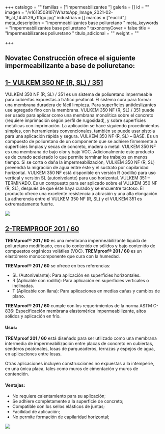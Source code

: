 +++
catalogo = ""
familias = ["Impermeabilizantes  "]
galeria = []
id = ""
imagen = "/v1613508107/WhatsApp_Image_2021-02-16_at_14.41.26_rfftgu.jpg"
industrias = []
marcas = ["euclid"]
meta_description = "Impermeabilizantes base poliuretano "
meta_keywords = "Impermeabilizantes base poliuretano "
taxonomyCover = false
title = "Impermeabilizantes poliuretano "
titulo_adicional = ""
weight = ""

+++
## Novatec Construcción ofrece el siguiente impermeabilizante a base de poliuretano:

## [**1- VULKEM 350 NF (R, SL) / 351**](https://www.toxement.com.co/media/2874/vulkem-350-nf-r-sl-351.pdf)

VULKEM 350 NF (R, SL) / 351 es un sistema de poliuretano impermeable para cubiertas expuestas a tráfico peatonal. El sistema cura para formar una membrana duradera de fácil limpieza. Para superficies antideslizantes use agregado fino con la membrana. VULKEM 350 NF (R, SL) / 351 puede ser usado para aplicar como una membrana monolítica sobre el concreto (requiere imprimación según perfil de rugosidad), y sobre superficies metálicas con imprimación. La aplicación se hace siguiendo procedimientos simples, con herramientas convencionales, también se puede usar pistola para una aplicación rápida y segura. VULKEM 350 NF (R, SL) – BASE. Es un compuesto de poliuretano de un componente que se adhiere firmemente a superficies limpias y secas de concreto, madera o metal. VULKEM 350 NF es una membrana de bajo olor y bajo VOC. Adicionalmente este producto es de curado acelerado lo que permite terminar los trabajos en menos tiempo. Si se corta o daña la impermeabilización, VULKEM 350 NF (R, SL) prevendrá la migración de agua entre éste y el sustrato por capilaridad horizontal. VULKEM 350 NF está disponible en versión R (rodillo) para uso vertical y versión SL (autonivelante) para uso horizontal. VULKEM 351 – TERMINADO. Es un compuesto para ser aplicado sobre el VULKEM 350 NF (R, SL), después de que éste haya curado y se encuentre tactoso. El producto ofrece una excelente resistencia a abrasión y una alta elongación. La adherencia entre el VULKEM 350 NF (R, SL) y el VULKEM 351 es extremadamente fuerte.

![](https://res.cloudinary.com/drnun7bay/image/upload/v1616785685/WhatsApp_Image_2021-03-26_at_13.07.12_ydfwrw.jpg)

## [**2-TREMPROOF 201 / 60**](https://www.toxement.com.co/productos/portafolio-productos/impermeabilizaci%C3%B3n-de-placas-y-cubiertas/impermeabilizantes-base-poliuretano/?prodId=1499)

**TREMproof® 201 / 60** es una membrana impermeabilizante líquida de poliuretano modificado, con alto contenido en sólidos y bajo contenido de compuestos orgánicos volátiles (VOC). **TREMproof® 201 / 60** es un elastómero monocomponente que cura con la humedad.

**TREMproof® 201 / 60** se ofrece en tres referencias:

* SL (Autonivelante): Para aplicación en superficies horizontales.
* R (Aplicable con rodillo): Para aplicación en superficies verticales o inclinadas.
* T (Aplicable con llana): Para aplicaciones en medias cañas y cambios de plano.

**TREMproof® 201 / 60** cumple con los requerimientos de la norma ASTM C-836: Especificación membrana elastomérica impermeabilizante, altos sólidos y aplicación en frío.

#### **Usos:**

**TREMproof 201 / 60** está diseñado para ser utilizado como una membrana intermedia de impermeabilización entre placas de concreto en cubiertas, senderos peatonales, losas de parqueaderos, terrazas y espejos de agua, en aplicaciones entre losas.

Otras aplicaciones incluyen construcciones no expuestas a la intemperie, en una única placa, tales como muros de cimentación y muros de contención.

#### **Ventajas:**

* No requiere calentamiento para su aplicación;
* Se adhiere completamente a la superficie de concreto;
* Compatible con los sellos elásticos de juntas;
* Facilidad de aplicación;
* No permite formación de capilaridad horizontal;

![](https://res.cloudinary.com/drnun7bay/image/upload/v1617040582/WhatsApp_Image_2021-03-29_at_11.55.37_btgiv5.jpg)